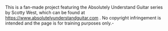 This is a fan-made project featuring the Absolutely Understand Guitar series by Scotty West, which can be found at https://www.absolutelyunderstandguitar.com . No copyright infringement is intended and the page is for training purposes only.-
